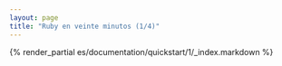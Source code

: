```yaml
---
layout: page
title: "Ruby en veinte minutos (1/4)"
---
```

{% render_partial es/documentation/quickstart/1/_index.markdown %}
